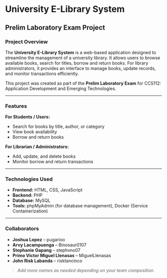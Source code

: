 # University E-Library System

## Prelim Laboratory Exam Project

### Project Overview

The **University E-Library System** is a web-based application designed to streamline the management of a university library. It allows users to browse available books, search for titles, borrow and return books. For library administrators, it provides an interface to manage books, update records, and monitor transactions efficiently.

This project was created as part of the **Prelim Laboratory Exam** for CCS112: Application Development and Emerging Technologies.

---

### Features

**For Students / Users:**

-   Search for books by title, author, or category
-   View book availability
-   Borrow and return books

**For Librarian / Administrators:**

-   Add, update, and delete books
-   Monitor borrow and return transactions

---

### Technologies Used

-   **Frontend:** HTML, CSS, JavaScript
-   **Backend:** PHP
-   **Database:** MySQL
-   **Tools:** phpMyAdmin (for database management), Docker (Service Containerization)

---

### Collaborators

-   **Joshua Lopez** – pugarioo
-   **Arvy Lacampuenga** – Binosaur0107
-   **Stephanie Gapang** – stephvno07
-   **Primo Victor Miguel Llenasas** – MiguelLlenasas
-   **John Risk Labanda** – risktancinco

> _Add more names as needed depending on your team composition._
